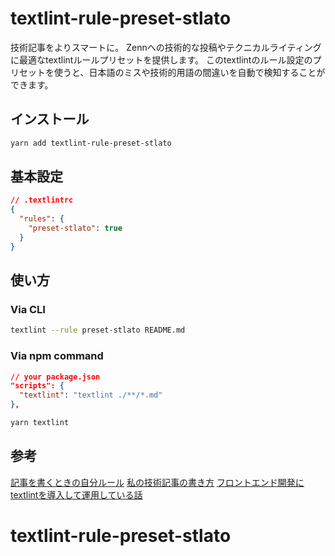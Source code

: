 # textlint-rule-preset-stlato

技術記事をよりスマートに。
Zennへの技術的な投稿やテクニカルライティングに最適なtextlintルールプリセットを提供します。
このtextlintのルール設定のプリセットを使うと、日本語のミスや技術的用語の間違いを自動で検知することができます。

## インストール

```bash
yarn add textlint-rule-preset-stlato
```

## 基本設定

```json
// .textlintrc
{
  "rules": {
    "preset-stlato": true
  }
}
```

## 使い方

### Via CLI

```bash
textlint --rule preset-stlato README.md
```

### Via npm command

```json
// your package.json
"scripts": {
  "textlint": "textlint ./**/*.md"
},
```

```bash
yarn textlint
```

## 参考

[記事を書くときの自分ルール](https://zenn.dev/suzuki_hoge/articles/2022-12-output-my-rule-37db5df201ba16)
[私の技術記事の書き方](https://azukiazusa.hatenablog.com/entry/2023/01/02/162336)
[フロントエンド開発にtextlintを導入して運用している話](https://speakerdeck.com/diescake/hurontoentokai-fa-nitextlintwodao-ru-siteyun-yong-siteiruhua)
# textlint-rule-preset-stlato
